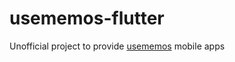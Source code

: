 # usememos-flutter

Unofficial project to provide [usememos](https://www.usememos.com/) mobile apps

